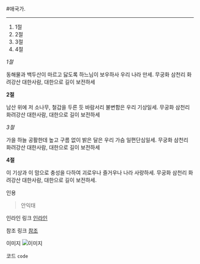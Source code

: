 #애국가.


****


1. 1절
2. 2절 
3. 3절 
4. 4절

*1절*

동해물과 백두산이 마르고 닳도록 하느님이 보우하사 우리 나라 만세.
무궁화 삼천리 화려강산 대한사람, 대한으로 길이 보전하세

**2절**

남산 위에 저 소나무, 철갑을 두른 듯 바람서리 불변함은 우리 기상일세.
무궁화 삼천리 화려강산 대한사람, 대한으로 길이 보전하세

*3절*

가을 하늘 공활한데 높고 구름 없이 밝은 달은 우리 가슴 일편단심일세.
무궁화 삼천리 화려강산 대한사람, 대한으로 길이 보전하세

**4절**

이 기상과 이 맘으로 충성을 다하여 괴로우나 즐거우나 나라 사랑하세.
무궁화 삼천리 화려강산 대한사람, 대한으로 길이 보전하세.

인용

> 안익태

인라인 링크
[인라인](http://terms.naver.com/entry.nhn?docId=1123433&cid=40942&categoryId=32994)


참조 링크
[참조][애국가]


이미지
![이미지](http://imagesearch.naver.com/search.naver?sm=ext&viewloc=1&where=idetail&rev=31&query=%ED%83%9C%EA%B7%B9%EA%B8%B0&section=image&res_fr=0&res_to=0&ie=utf8&face=0&color=0&ccl=0&aq=0&spq=1&nx_search_query=%ED%83%9C%EA%B7%B9%EA%B8%B0&nx_and_query=&nx_sub_query=&nx_search_hlquery=&nx_search_fasquery=&datetype=0&startdate=0&enddate=0&start=4&img_id=blog73221685%7C6%7C220370793464_9)

코드
`code`

[애국가]: http://terms.naver.com/entry.nhn?docId=1846035&cid=42061&categoryId=42061



